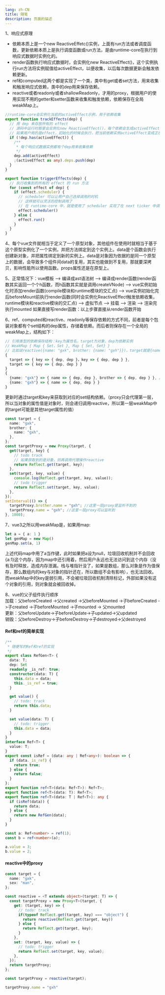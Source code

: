 ```yaml
---
lang: zh-CN
title: 随笔
description: 页面的描述
---
```


1、响应式原理
+ 依赖本质上是一个new ReactiveEffetc()实例，上面有run方法或者调度函数，更新依赖本质上是执行调度函数或run方法，是由runtime-core在执行到响应式数据时实例化的。
+ render函数执行响应式数据时，会实例化new ReactiveEffect()，这个实例执行run方法将实例赋值给activeEffect，以便收集，以后每次数据更新会触发依赖更新。  
+ ref和computed这两个都是实现了一个类，类中有get或者set方法，用来收集和触发响应式依赖，类中的dep用来保存依赖。  
+ reactive或者readonly或者shallowReadonly，才用的proxy，根据用户的使用实现不用的getter和setter函数来收集和触发依赖，依赖保存在全局weakMap上。  
```ts
//runtime-core会实例化当前的activeEffect示例，用于依赖收集
export function trackEffects(dep) {
  // 用 dep 来存放所有的 effect
  // 源码中运行时那里会实例化new ReactiveEffect()，每个依赖会生成activeEffect实例，实例中有run方法，执行run就会触发依赖
  // 如果用户用的是effect，初始化的时候会执行，把当前依赖实例activeEffect变成正在处理的实例，并触发依赖收集
  if (!dep.has(activeEffect)) {
    /**
     * 每个响应式数据实例都有个dep用来收集依赖
     */
    dep.add(activeEffect)
    ;(activeEffect as any).deps.push(dep)
  }
}
```
```ts
export function triggerEffects(dep) {
  // 执行收集到的所有的 effect 的 run 方法
  for (const effect of dep) {
    if (effect.scheduler) {
      // scheduler 可以让用户自己选择调用的时机
      // 这样就可以灵活的控制调用了
      // 在 runtime-core 中，就是使用了 scheduler 实现了在 next ticker 中调用的逻辑
      effect.scheduler()
    } else {
      effect.run()
    }
  }
}
```

4、每个vue文件就相当于定义了一个原型对象，其他组件在使用时就相当于基于这个原型实例化了一个实例，并把方法绑定到这个实例上。data是个函数会执行创建新对象，并把属性绑定到新的实例上。data是对象因为依据的是同一个原型上的数据，会导致多个组件间data的复用，其实也能做到不复用，那就要深拷贝，影响性能所以使用函数。props属性还是在原型上。

5、正常情况下：vue模板 —> 编译成ast语法树 —> 编译成render函数(render函数其实返回一个个h函数，而h函数其实就是调用createVNode) —> vue实例初始化时添加render函数(compile模块和runtime模块的交汇点) —> vue实例初始化完后beforeMount前执行render函数(同时会实例化ReactiveEffect触发依赖收集，runtime模块和reactive模块的交汇点) —> 虚拟节点 —> 挂载 —> 渲染 —> 渲染完执行mounted
如果直接写render函数：以上步骤直接从render函数开始

6、ref、computed和reactive、readonly等保存依赖的方式不同，前者是每个包装对象都有个set结构的dep属性，存储着依赖。而后者则保存在一个全局的weakMap上，结构如下：
```ts
// 引用类型的依赖保存结构：key为属性名，target为对象，dep为依赖实例
// WeakMap { Map { Set，Set }, Map { Set, Set} }
// 比如说reactive({name: "gxk", brother: {name: "gxh"}})，target就是{name: "gxk"}，key就是name
{ 
  target => { key => { dep, dep }，key => { dep, dep } }, 
  target => { key => { dep, dep } } 
}
{ 
  {name: "gxk"} => { name => { dep, dep }, brother => { dep, dep } }, // 之所以brother还要加依赖，我猜是有可能把brother整个赋值成其他
  {name: "gxh"} => { name => { dep, dep } } 
}
```
更新时通过target和key来获取到对应的set结构依赖。（proxy只会代理第一层，所以当对象的属性值是对象时，则会递归调用reactive，所以第一层weakMap中的target可能是其他target属性的值）
```ts
const target = {
  name: "gxk",
  brother: {
    name: "gxh",
  },
};
const targetProxy = new Proxy(target, {
  get(target, key) {
    // todo track
    // 如果获取到的是对象，则再调用代理操作reactive
    return Reflect.get(target, key);
  },
  set(target, key, value) {
    console.log(Reflect.get(target, key, value));
    // todo trigger
    return Reflect.set(target, key, value);
  },
});
setInterval(() => {
  targetProxy.brother.name = "gxh"; //这里一层proxy是监听不到的
  targetProxy.name = "gxh"; //这里一层proxy可以监听到
}, 1000);
```

7、vue3之所以用weakMap是，如果用map:
```ts
let a = { a: 1 }
let genMap = new Map()
genMap.set(a, 1)
```
上述代码map中用了a当作键，此时如果把a设为null，垃圾回收机制并不会回收{a:1}这个内存，因为map中还引用着，然后用户永远也无法访问到这个内存（没有及时释放，造成内存泄漏。栈与堆指针没了，如果是数组，那么对象是作为值保存，那么数组内的key与对象的指针还在，所以数组不会有影响），也无法回收。而weakMap中的key是弱引用，不会被垃圾回收机制清除标记，外部如果没有这个对象的引用，则对象就会被回收掉。

8、vue的父子组件执行顺序  
加载：父beforeCreated ->父created ->父beforeMounted ->子beforeCreated ->子created ->子beforeMounted ->子mounted -> 父mounted  
更新：父beforeUpdate->子beforeUpdate->子updated->父updated  
销毁：父beforeDestroy->子beforeDestroy->子destroyed->父destroyed  

#### Ref和ref的简单实现
```ts
/**
 * 随便写的Ref和ref的实现
 */
export class RefGen<T> {
  data: T;
  dep: Set
  readonly _is_ref: true;
  constructor(data: T) {
    this.data = data;
    this._is_ref = true;
  }

  get value() {
    // todo: track
    return this.data;
  }

  set value(data: T) {
    // todo: trigger
    this.data = data;
  }
}
interface Ref<T> {
  value: T;
}
export const isRef = (data: any | Ref<any>): boolean => {
  if (data._is_ref) {
    return true;
  } else {
    return false;
  }
};
export function ref<T>(data: Ref<T>): Ref<T>;
export function ref<T>(data: T): Ref<T>;
export function ref<T>(data: T | Ref<T>): any {
  if (isRef(data)) {
    return data;
  } else {
    return new RefGen(data);
  }
}

const a: Ref<number> = ref(1);
const b = ref<number>(a);

a.value = 3;
b.value = 2;
```

#### reactive中的proxy
```ts
const target = {
  name: "gxk",
  sex: "man",
};

const reactive = <T extends object>(target: T) => {
  const targetProxy = new Proxy<T>(target, {
    get: (target, key) => {
      // todo: track
      if(typeof Reflect.get(target, key) === "object") {
        return reactive(Reflect.get(target, key))
      } else {
        return Reflect.get(target, key);
      }
    },
    set: (target, key, value) => {
      // todo: trigger
      return Reflect.set(target, key, value);
    },
  });
  return targetProxy;
};

const targetProxy = reactive(target);

targetProxy.name = "gxh"
```